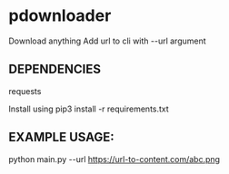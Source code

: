 # pdownloader
Download anything
Add url to cli with --url argument

DEPENDENCIES
---
requests

Install using
pip3 install -r requirements.txt

EXAMPLE USAGE:
---
python main.py --url https://url-to-content.com/abc.png
